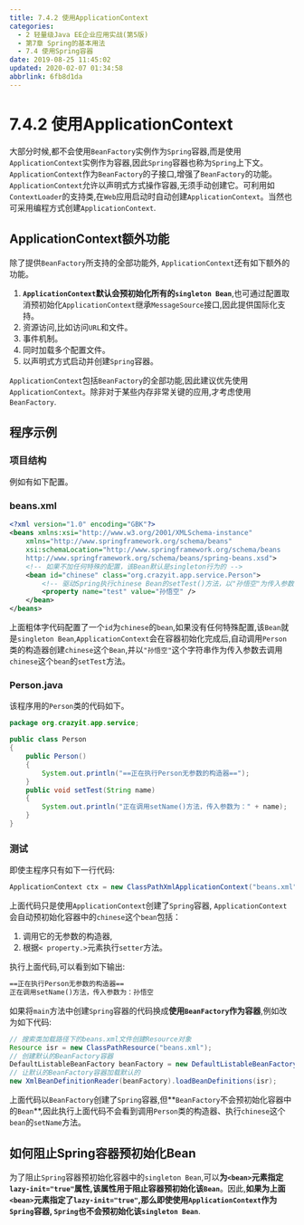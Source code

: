 ```yaml
---
title: 7.4.2 使用ApplicationContext
categories: 
  - 2 轻量级Java EE企业应用实战(第5版)
  - 第7章 Spring的基本用法
  - 7.4 使用Spring容器
date: 2019-08-25 11:45:02
updated: 2020-02-07 01:34:58
abbrlink: 6fb8d1da
---
```

# 7.4.2 使用ApplicationContext #
大部分时候,都不会使用`BeanFactory`实例作为`Spring`容器,而是使用`ApplicationContext`实例作为容器,因此`Spring`容器也称为`Spring`上下文。 `ApplicationContext`作为`BeanFactory`的子接口,增强了`BeanFactory`的功能。
`ApplicationContext`允许以声明式方式操作容器,无须手动创建它。可利用如`ContextLoader`的支持类,在`Web`应用启动时自动创建`ApplicationContext`。当然也可采用编程方式创建`ApplicationContext`.
## ApplicationContext额外功能 ##
除了提供`BeanFactory`所支持的全部功能外, `ApplicationContext`还有如下额外的功能。
1. **`ApplicationContext`默认会预初始化所有的`singleton Bean`**,也可通过配置取消预初始化`ApplicationContext`继承`MessageSource`接口,因此提供国际化支持。
2. 资源访问,比如访问`URL`和文件。
3. 事件机制。
4. 同时加载多个配置文件。
5. 以声明式方式启动并创建`Spring`容器。

`ApplicationContext`包括`BeanFactory`的全部功能,因此建议优先使用`ApplicationContext`。除非对于某些内存非常关键的应用,才考虑使用`BeanFactory`.
## 程序示例 ##
### 项目结构 ###

例如有如下配置。
### beans.xml ###
```xml
<?xml version="1.0" encoding="GBK"?>
<beans xmlns:xsi="http://www.w3.org/2001/XMLSchema-instance"
    xmlns="http://www.springframework.org/schema/beans"
    xsi:schemaLocation="http://www.springframework.org/schema/beans
    http://www.springframework.org/schema/beans/spring-beans.xsd">
    <!-- 如果不加任何特殊的配置，该Bean默认是singleton行为的 -->
    <bean id="chinese" class="org.crazyit.app.service.Person">
        <!-- 驱动Spring执行chinese Bean的setTest()方法，以"孙悟空"为传入参数 -->
        <property name="test" value="孙悟空" />
    </bean>
</beans>
```
上面粗体字代码配置了一个`id`为`chinese`的`bean`,如果没有任何特殊配置,该`Bean`就是`singleton Bean`,`ApplicationContext`会在容器初始化完成后,自动调用`Person`类的构造器创建`chinese`这个`Bean`,并以`"孙悟空"`这个字符串作为传入参数去调用`chinese`这个`bean`的`setTest`方法。
### Person.java ###
该程序用的`Person`类的代码如下。
```java
package org.crazyit.app.service;

public class Person
{
    public Person()
    {
        System.out.println("==正在执行Person无参数的构造器==");
    }
    public void setTest(String name)
    {
        System.out.println("正在调用setName()方法，传入参数为：" + name);
    }
}
```
### 测试 ###
即使主程序只有如下一行代码:
```java
ApplicationContext ctx = new ClassPathXmlApplicationContext("beans.xml");
```
上面代码只是使用`ApplicationContext`创建了`Spring`容器, `ApplicationContext`会自动预初始化容器中的`chinese`这个`bean`包括：
1. 调用它的无参数的构造器,
2. 根据`< property.>`元素执行`setter`方法。

执行上面代码,可以看到如下输出:
```cmd
==正在执行Person无参数的构造器==
正在调用setName()方法，传入参数为：孙悟空
```
如果将`main`方法中创建`Spring`容器的代码换成**使用`BeanFactory`作为容器**,例如改为如下代码:
```java
// 搜索类加载路径下的beans.xml文件创建Resource对象
Resource isr = new ClassPathResource("beans.xml");
// 创建默认的BeanFactory容器
DefaultListableBeanFactory beanFactory = new DefaultListableBeanFactory();
// 让默认的BeanFactory容器加载默认的
new XmlBeanDefinitionReader(beanFactory).loadBeanDefinitions(isr);
```
上面代码以`BeanFactory`创建了`Spring`容器,但**`BeanFactory`不会预初始化容器中的`Bean`**,因此执行上面代码不会看到调用`Person`类的构造器、执行`chinese`这个`bean`的`setName`方法。
## 如何阻止Spring容器预初始化Bean ##
为了阻止`Spring`容器预初始化容器中的`singleton Bean`,可以**为`<bean>`元素指定`lazy-init="true"`属性,该属性用于阻止容器预初始化该`Bean`**。因此,**如果为上面`<bean>`元素指定了`lazy-init="true"`,那么即使使用`ApplicationContext`作为`Spring`容器, `Spring`也不会预初始化该`singleton Bean`**.


